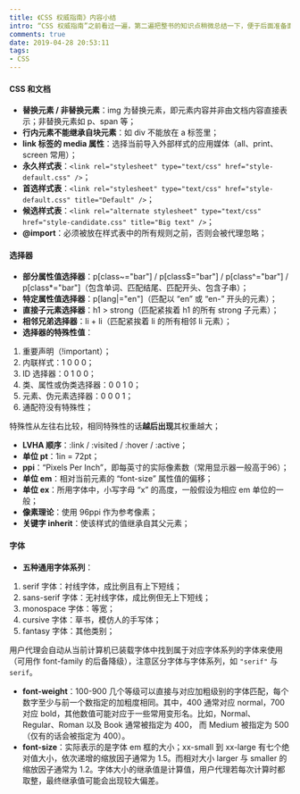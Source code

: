 ```yaml
---
title: 《CSS 权威指南》内容小结
intro: “CSS 权威指南”之前看过一遍，第二遍把整书的知识点稍微总结一下，便于后面准备面试或查找问题之用。本文基于《CSS 权威指南（第三版）》内容进行总结。
comments: true
date: 2019-04-28 20:53:11
tags:
- CSS
---
```


#### CSS 和文档

* **替换元素 / 非替换元素**：img 为替换元素，即元素内容并非由文档内容直接表示；非替换元素如 p、span 等；
* **行内元素不能继承自块元素**：如 div 不能放在 a 标签里；
* **link 标签的 media 属性**：选择当前导入外部样式的应用媒体（all、print、screen 常用）；
* **永久样式表**：`<link rel="stylesheet" type="text/css" href="style-default.css" />`；
* **首选样式表**：`<link rel="stylesheet" type="text/css" href="style-default.css" title="Default" />`；
* **候选样式表**：`<link rel="alternate stylesheet" type="text/css" href="style-candidate.css" title="Big text" />`；
* **@import**：必须被放在样式表中的所有规则之前，否则会被代理忽略；

#### 选择器

* **部分属性值选择器**：p[class~="bar"] / p[class$="bar"] / p[class^="bar"] / p[class*="bar"]（包含单词、匹配结尾、匹配开头、包含子串）；
* **特定属性值选择器**：p[lang|="en"]（匹配以 “en” 或 “en-” 开头的元素）；
* **直接子元素选择器**：h1 > strong（匹配紧挨着 h1 的所有 strong 子元素）；
* **相邻兄弟选择器**：li + li（匹配紧挨着 li 的所有相邻 li 元素）；
* **选择器的特殊性值**：

1. 重要声明（!important）；
2. 内联样式：1 0 0 0；
3. ID 选择器：0 1 0 0；
4. 类、属性或伪类选择器：0 0 1 0；
5. 元素、伪元素选择器：0 0 0 1；
6. 通配符没有特殊性；

特殊性从左往右比较，相同特殊性的话**越后出现**其权重越大；

* **LVHA 顺序**：:link / :visited / :hover / :active；
* **单位 pt**：1in = 72pt；
* **ppi**：“Pixels Per Inch”，即每英寸的实际像素数（常用显示器一般高于96）；
* **单位 em**：相对当前元素的 “font-size” 属性值的偏移；
* **单位 ex**：所用字体中，小写字母 “x” 的高度，一般假设为相应 em 单位的一般；
* **像素理论**：使用 96ppi 作为参考像素；
* **关键字 inherit**：使该样式的值继承自其父元素；

#### 字体

* **五种通用字体系列**：

1. serif 字体：衬线字体，成比例且有上下短线；
2. sans-serif 字体：无衬线字体，成比例但无上下短线；
3. monospace 字体：等宽；
4. cursive 字体：草书，模仿人的手写体；
5. fantasy 字体：其他类别；

用户代理会自动从当前计算机已装载字体中找到属于对应字体系列的字体来使用（可用作 font-family 的后备降级），注意区分字体与字体系列，如 `"serif"` 与 `serif`。

* **font-weight**：100-900 几个等级可以直接与对应加粗级别的字体匹配，每个数字至少与前一个数指定的加粗度相同。其中，400 通常对应 normal，700 对应 bold，其他数值可能对应于一些常用变形名。比如，Normal、Regular、Roman 以及 Book 通常被指定为 400， 而 Medium 被指定为 500（仅有的话会被指定为 400）。
* **font-size**：实际表示的是字体 em 框的大小；xx-small 到 xx-large 有七个绝对值大小，依次递增的缩放因子通常为 1.5。而相对大小 larger 与 smaller 的缩放因子通常为 1.2。字体大小的继承值是计算值，用户代理若每次计算时都取整，最终继承值可能会出现较大偏差。

